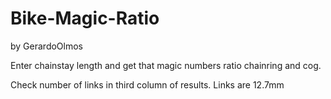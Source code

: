 # Bike-Magic-Ratio
by GerardoOlmos

Enter chainstay length and get that magic numbers ratio chainring and cog.

Check number of links in third column of results. Links are 12.7mm
